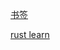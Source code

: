 [书签](https://kaisery.github.io/trpl-zh-cn/ch02-00-guessing-game-tutorial.html#%E7%94%9F%E6%88%90%E4%B8%80%E4%B8%AA%E9%9A%8F%E6%9C%BA%E6%95%B0)

[rust learn](https://www.rust-lang.org/zh-CN/learn)
